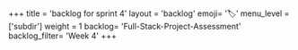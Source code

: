 +++
title = 'backlog for sprint 4'
layout = 'backlog'
emoji= '🏷️'
menu_level = ['subdir']
weight = 1
backlog= 'Full-Stack-Project-Assessment'
backlog_filter= 'Week 4'
+++
